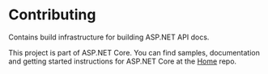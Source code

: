 # Contributing

Contains build infrastructure for building ASP.NET API docs.

This project is part of ASP.NET Core. You can find samples, documentation and getting started instructions for ASP.NET Core at the [Home](https://github.com/aspnet/home) repo.
